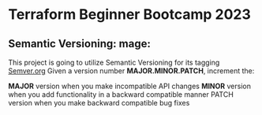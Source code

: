 # Terraform Beginner Bootcamp 2023


## Semantic Versioning: mage:

This project is going to utilize Semantic Versioning for its tagging
[Semver.org](https://semver.org/)
Given a version number **MAJOR.MINOR.PATCH**, increment the:

**MAJOR** version when you make incompatible API changes
**MINOR** version when you add functionality in a backward compatible manner
PATCH version when you make backward compatible bug fixes
